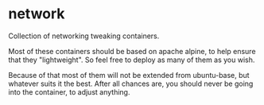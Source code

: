 # network
Collection of networking tweaking containers.

Most of these containers should be based on apache alpine, to help ensure that they "lightweight". 
So feel free to deploy as many of them as you wish.

Because of that most of them will not be extended from ubuntu-base, but whatever suits it the best.
After all chances are, you should never be going into the container, to adjust anything.
